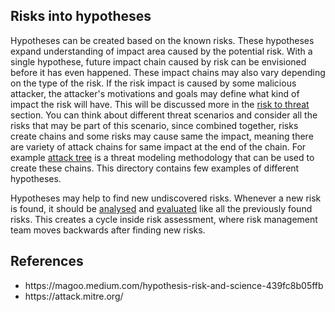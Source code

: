 ## Risks into hypotheses

Hypotheses can be created based on the known risks. These hypotheses expand understanding of impact area caused by the potential risk. With a single hypothese, future impact chain caused by risk can be envisioned before it has even happened. These impact chains may also vary depending on the type of the risk. If the risk impact is caused by some malicious attacker, the attacker's motivations and goals may define what kind of impact the risk will have. This will be discussed more in the [risk to threat](../Risk%20to%20Threat/) section. You can think about different threat scenarios and consider all the risks that may be part of this scenario, since combined together, risks create chains and some risks may cause same the impact, meaning there are variety of attack chains for same impact at the end of the chain. For example [attack tree](../../../Threat%20Modeling/Methodologies/Attack%20Tree/) is a threat modeling methodology that can be used to create these chains. This directory contains few examples of different hypotheses.

Hypotheses may help to find new undiscovered risks. Whenever a new risk is found, it should be [analysed](../Risk%20Analysis/) and [evaluated](../Risk%20Evaluation/) like all the previously found risks. This creates a cycle inside risk assessment, where risk management team moves backwards after finding new risks.

## References

<ul>
    <li>https://magoo.medium.com/hypothesis-risk-and-science-439fc8b05ffb</li>
    <li>https://attack.mitre.org/</li>
</ul>
